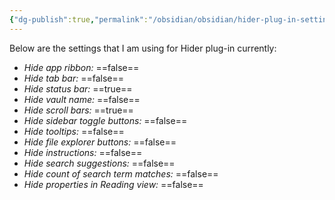 ```yaml
---
{"dg-publish":true,"permalink":"/obsidian/obsidian/hider-plug-in-settings/","noteIcon":""}
---
```


Below are the settings that I am using for Hider plug-in currently:
- *Hide app ribbon:* ==false==
- *Hide tab bar:* ==false==
- *Hide status bar:* ==true==
- *Hide vault name:* ==false==
- *Hide scroll bars:* ==true==
- *Hide sidebar toggle buttons:* ==false==
- *Hide tooltips:* ==false==
- *Hide file explorer buttons:* ==false==
- *Hide instructions:* ==false==
- *Hide search suggestions:* ==false==
- *Hide count of search term matches:* ==false==
- *Hide properties in Reading view:* ==false== 
